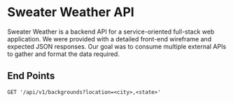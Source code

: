 # Sweater Weather API

Sweater Weather is a backend API for a service-oriented full-stack web application. We were provided with a detailed front-end wireframe and expected JSON responses. Our goal was to consume multiple external APIs to gather and format the data required. 

## End Points 
`GET '/api/v1/backgrounds?location=<city>,<state>'`
